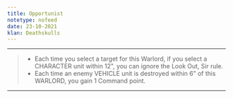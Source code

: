 ```yaml
---
title: Opportunist
notetype: nofeed
date: 23-10-2021
klan: Deathskulls
---
```


---

>-   Each time you select a target for this Warlord, if you select a CHARACTER unit within 12", you can ignore the Look Out, Sir rule.
>-   Each time an enemy VEHICLE unit is destroyed within 6" of this WARLORD, you gain 1 Command point.

---